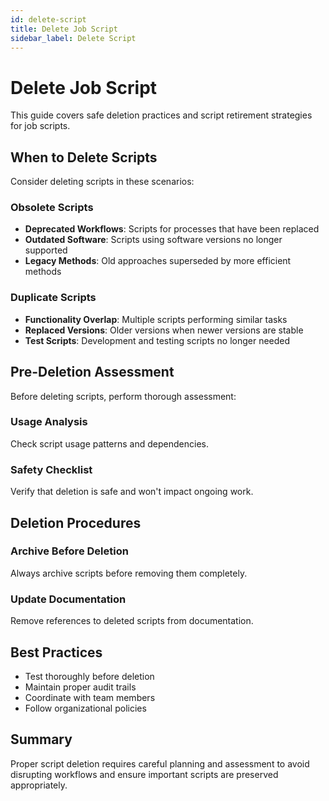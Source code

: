 ```yaml
---
id: delete-script
title: Delete Job Script
sidebar_label: Delete Script
---
```


# Delete Job Script

This guide covers safe deletion practices and script retirement strategies for job scripts.

## When to Delete Scripts

Consider deleting scripts in these scenarios:

### Obsolete Scripts

- **Deprecated Workflows**: Scripts for processes that have been replaced
- **Outdated Software**: Scripts using software versions no longer supported
- **Legacy Methods**: Old approaches superseded by more efficient methods

### Duplicate Scripts

- **Functionality Overlap**: Multiple scripts performing similar tasks
- **Replaced Versions**: Older versions when newer versions are stable
- **Test Scripts**: Development and testing scripts no longer needed

## Pre-Deletion Assessment

Before deleting scripts, perform thorough assessment:

### Usage Analysis

Check script usage patterns and dependencies.

### Safety Checklist

Verify that deletion is safe and won't impact ongoing work.

## Deletion Procedures

### Archive Before Deletion

Always archive scripts before removing them completely.

### Update Documentation

Remove references to deleted scripts from documentation.

## Best Practices

- Test thoroughly before deletion
- Maintain proper audit trails
- Coordinate with team members
- Follow organizational policies

## Summary

Proper script deletion requires careful planning and assessment to avoid disrupting workflows and ensure important scripts are preserved appropriately.

